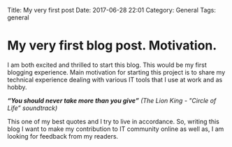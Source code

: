 Title: My very first post
Date: 2017-06-28 22:01
Category: General
Tags: general

# My very first blog post. Motivation.

I am both excited and thrilled to start this blog. This would be my first blogging experience. Main motivation for starting this project is to share my technical experience dealing with various IT tools that I use at work and as hobby.

_**“You should never take more than you give”** (The Lion King - "Circle of Life” soundtrack)_

This one of my best quotes and I try to live in accordance. So, writing this blog I want to make my contribution to IT community online as well as, I am looking for feedback from my readers.

